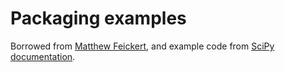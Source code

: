 # Packaging examples

Borrowed from [Matthew Feickert](https://github.com/matthewfeickert-talks/talk-urssi-summer-school-2024), and example code from [SciPy documentation](https://docs.scipy.org/doc/scipy-1.11.2/tutorial/optimize.html).
